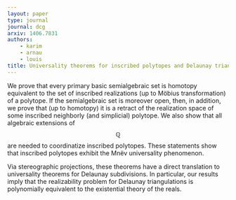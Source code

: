 ```yaml
---
layout: paper
type: journal
journal: dcg
arxiv: 1406.7831
authors:
    - karim
    - arnau
    - louis
title: Universality theorems for inscribed polytopes and Delaunay triangulations
---
```


We prove that every primary basic semialgebraic set is homotopy equivalent to the set of
inscribed realizations (up to Möbius transformation) of a polytope. If the semialgebraic
set is moreover open, then, in addition, we prove that (up to homotopy) it is a retract
of the realization space of some inscribed neighborly (and simplicial) polytope. We also
show that all algebraic extensions of $$\mathbb{Q}$$ are needed to coordinatize inscribed
polytopes. These statements show that inscribed polytopes exhibit the Mnëv universality
phenomenon.

Via stereographic projections, these theorems have a direct translation to universality
theorems for Delaunay subdivisions. In particular, our results imply that the
realizability problem for Delaunay triangulations is polynomially equivalent to the
existential theory of the reals.
